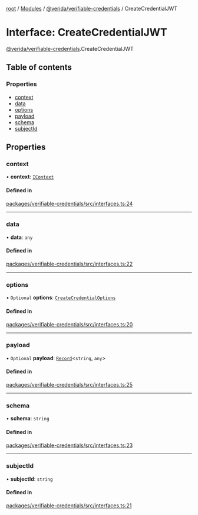 [root](../README.md) / [Modules](../modules.md) / [@verida/verifiable-credentials](../modules/verida_verifiable_credentials.md) / CreateCredentialJWT

# Interface: CreateCredentialJWT

[@verida/verifiable-credentials](../modules/verida_verifiable_credentials.md).CreateCredentialJWT

## Table of contents

### Properties

- [context](verida_verifiable_credentials.CreateCredentialJWT.md#context)
- [data](verida_verifiable_credentials.CreateCredentialJWT.md#data)
- [options](verida_verifiable_credentials.CreateCredentialJWT.md#options)
- [payload](verida_verifiable_credentials.CreateCredentialJWT.md#payload)
- [schema](verida_verifiable_credentials.CreateCredentialJWT.md#schema)
- [subjectId](verida_verifiable_credentials.CreateCredentialJWT.md#subjectid)

## Properties

### context

• **context**: [`IContext`](verida_verifiable_credentials._internal_.IContext.md)

#### Defined in

[packages/verifiable-credentials/src/interfaces.ts:24](https://github.com/verida/verida-js/blob/032961c/packages/verifiable-credentials/src/interfaces.ts#L24)

___

### data

• **data**: `any`

#### Defined in

[packages/verifiable-credentials/src/interfaces.ts:22](https://github.com/verida/verida-js/blob/032961c/packages/verifiable-credentials/src/interfaces.ts#L22)

___

### options

• `Optional` **options**: [`CreateCredentialOptions`](verida_verifiable_credentials.CreateCredentialOptions.md)

#### Defined in

[packages/verifiable-credentials/src/interfaces.ts:20](https://github.com/verida/verida-js/blob/032961c/packages/verifiable-credentials/src/interfaces.ts#L20)

___

### payload

• `Optional` **payload**: [`Record`](../modules/verida_verifiable_credentials._internal_.md#record)<`string`, `any`\>

#### Defined in

[packages/verifiable-credentials/src/interfaces.ts:25](https://github.com/verida/verida-js/blob/032961c/packages/verifiable-credentials/src/interfaces.ts#L25)

___

### schema

• **schema**: `string`

#### Defined in

[packages/verifiable-credentials/src/interfaces.ts:23](https://github.com/verida/verida-js/blob/032961c/packages/verifiable-credentials/src/interfaces.ts#L23)

___

### subjectId

• **subjectId**: `string`

#### Defined in

[packages/verifiable-credentials/src/interfaces.ts:21](https://github.com/verida/verida-js/blob/032961c/packages/verifiable-credentials/src/interfaces.ts#L21)

